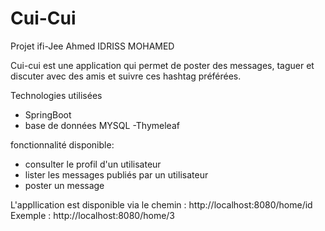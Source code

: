 # Cui-Cui
Projet ifi-Jee
Ahmed IDRISS MOHAMED

Cui-cui est une application qui permet de poster des messages, taguer et discuter avec des amis et suivre ces hashtag préférées.


Technologies utilisées
- SpringBoot
- base de données MYSQL
-Thymeleaf

 fonctionnalité disponible:
- consulter le profil d'un utilisateur
- lister les messages publiés par un utilisateur
- poster un message

L'appllication est disponible via le chemin : http://localhost:8080/home/id
 Exemple : http://localhost:8080/home/3
